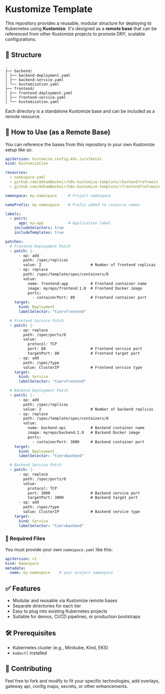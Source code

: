 # Kustomize Template

This repository provides a reusable, modular structure for deploying to Kubernetes using **Kustomize**. It's designed as a **remote base** that can be referenced from other Kustomize projects to promote DRY, scalable configurations.

## 📁 Structure

```
.
├── backend/
│ ├── backend-deployment.yaml
│ ├── backend-service.yaml
│ └── kustomization.yaml
├── frontend/
│ ├── frontend-deployment.yaml
│ ├── frontend-service.yaml
│ └── kustomization.yaml
```

Each directory is a standalone Kustomize base and can be included as a remote resource.


## 🔗 How to Use (as a Remote Base)

You can reference the bases from this repository in your own Kustomize setup like so:

```yaml
apiVersion: kustomize.config.k8s.io/v1beta1
kind: Kustomization

resources:
  - namespace.yaml
  - github.com/AdhamBasheir/k8s-kustomize-template//backend?ref=main
  - github.com/AdhamBasheir/k8s-kustomize-template//frontend?ref=main

namespace: my-namespace     # Project namespace

namePrefix: my-namespace-   # Prefix added to resource names

labels:
  - pairs:
      app: my-app           # Application label
    includeSelectors: true
    includeTemplates: true

patches:
  # Frontend Deployment Patch
  - patch: |-
      - op: add
        path: /spec/replicas
        value: 2                      # Number of frontend replicas
      - op: replace
        path: /spec/template/spec/containers/0
        value:
          name: frontend-app          # Frontend container name
          image: myrepo/frontend:1.0  # Frontend Docker image
          ports:
            - containerPort: 80       # Frontend container port
    target:
      kind: Deployment
      labelSelector: "tier=frontend"

  # Frontend Service Patch
  - patch: |-
      - op: replace
        path: /spec/ports/0
        value:
          protocol: TCP
          port: 80                    # Frontend service port
          targetPort: 80              # Frontend target port
      - op: add
        path: /spec/type
        value: ClusterIP              # Frontend service type
    target:
      kind: Service
      labelSelector: "tier=frontend"

  # Backend Deployment Patch
  - patch: |-
      - op: add
        path: /spec/replicas
        value: 2                      # Number of backend replicas
      - op: replace
        path: /spec/template/spec/containers/0
        value:
          name: backend-api           # Backend container name
          image: myrepo/backend:1.0   # Backend Docker image
          ports:
            - containerPort: 3000     # Backend container port
    target:
      kind: Deployment
      labelSelector: "tier=backend"

  # Backend Service Patch
  - patch: |-
      - op: replace
        path: /spec/ports/0
        value:
          protocol: TCP
          port: 3000                  # Backend service port
          targetPort: 3000            # Backend target port
      - op: add
        path: /spec/type
        value: ClusterIP              # Backend service type
    target:
      kind: Service
      labelSelector: "tier=backend"
```

### 🧾 Required Files

You must provide your own `namespace.yaml` like this:
```yaml
apiVersion: v1
kind: Namespace
metadata:
  name: my-namespace    # your project namespace
```

## ✅ Features

- Modular and reusable via Kustomize remote bases
- Separate directories for each tier
- Easy to plug into existing Kubernetes projects
- Suitable for demos, CI/CD pipelines, or production bootstraps


## 🛠️ Prerequisites

- Kubernetes cluster (e.g., Minikube, Kind, EKS)
- `kubectl` installed

## 🙌 Contributing

Feel free to fork and modify to fit your specific technologies, add overlays, gateway api, config maps, secrets, or other enhancements.
